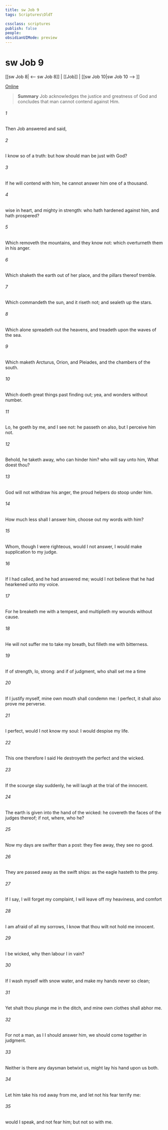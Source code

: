 ```yaml
---
title: sw Job 9
tags: Scriptures\OldT

cssclass: scriptures
publish: false
people:
obsidianUIMode: preview
---
```


# sw Job 9
[[sw Job 8| <-- sw Job 8]] | [[Job]] | [[sw Job 10|sw Job 10 --> ]]

[Online](https://churchofjesuschrist.org/study/scriptures/ot/job/9?lang=eng)

> __Summary__
Job acknowledges the justice and greatness of God and concludes that man cannot contend against Him.

###### 1 
Then Job answered and said,

###### 2 
I know  so of a truth: but how should man be just with God?

###### 3 
If he will contend with him, he cannot answer him one of a thousand.

###### 4 
 wise in heart, and mighty in strength: who hath hardened  against him, and hath prospered?

###### 5 
Which removeth the mountains, and they know not: which overturneth them in his anger.

###### 6 
Which shaketh the earth out of her place, and the pillars thereof tremble.

###### 7 
Which commandeth the sun, and it riseth not; and sealeth up the stars.

###### 8 
Which alone spreadeth out the heavens, and treadeth upon the waves of the sea.

###### 9 
Which maketh Arcturus, Orion, and Pleiades, and the chambers of the south.

###### 10 
Which doeth great things past finding out; yea, and wonders without number.

###### 11 
Lo, he goeth by me, and I see  not: he passeth on also, but I perceive him not.

###### 12 
Behold, he taketh away, who can hinder him? who will say unto him, What doest thou?

###### 13 
 God will not withdraw his anger, the proud helpers do stoop under him.

###### 14 
How much less shall I answer him,  choose out my words  with him?

###### 15 
Whom, though I were righteous,  would I not answer,  I would make supplication to my judge.

###### 16 
If I had called, and he had answered me;  would I not believe that he had hearkened unto my voice.

###### 17 
For he breaketh me with a tempest, and multiplieth my wounds without cause.

###### 18 
He will not suffer me to take my breath, but filleth me with bitterness.

###### 19 
If  of strength, lo,  strong: and if of judgment, who shall set me a time 

###### 20 
If I justify myself, mine own mouth shall condemn me:  I  perfect, it shall also prove me perverse.

###### 21 
 I  perfect,  would I not know my soul: I would despise my life.

###### 22 
This  one  therefore I said  He destroyeth the perfect and the wicked.

###### 23 
If the scourge slay suddenly, he will laugh at the trial of the innocent.

###### 24 
The earth is given into the hand of the wicked: he covereth the faces of the judges thereof; if not, where,  who  he?

###### 25 
Now my days are swifter than a post: they flee away, they see no good.

###### 26 
They are passed away as the swift ships: as the eagle  hasteth to the prey.

###### 27 
If I say, I will forget my complaint, I will leave off my heaviness, and comfort 

###### 28 
I am afraid of all my sorrows, I know that thou wilt not hold me innocent.

###### 29 
 I be wicked, why then labour I in vain?

###### 30 
If I wash myself with snow water, and make my hands never so clean;

###### 31 
Yet shalt thou plunge me in the ditch, and mine own clothes shall abhor me.

###### 32 
For  not a man, as I  I should answer him,  we should come together in judgment.

###### 33 
Neither is there any daysman betwixt us,  might lay his hand upon us both.

###### 34 
Let him take his rod away from me, and let not his fear terrify me:

###### 35 
 would I speak, and not fear him; but  not so with me.

